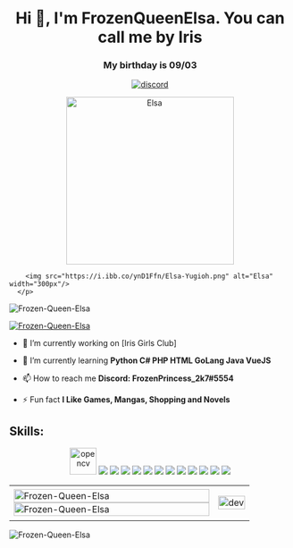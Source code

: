 <h1 align="center">Hi 👋, I'm FrozenQueenElsa. You can call me by Iris</h1>
<h3 align="center">My birthday is 09/03</h3>
<p align="center">
<a href="https://discord.com/users/900438533997731850"><img src="https://discord.c99.nl/widget/theme-3/900438533997731850.png" alt="discord" /></a> 
</p>
<p align="center"> 
        <img src="https://media1.giphy.com/media/42WdiWfCKp6xD9uUQ2/giphy.gif?cid=790b761110372aa7ecc416fa3dbee5d33fadc5fc090c1c69&rid=giphy.gif&ct=g" alt="Elsa" width="300px"/>

        <img src="https://i.ibb.co/ynD1Ffn/Elsa-Yugioh.png" alt="Elsa" width="300px"/>
      </p>
<p align="left"> <img src="https://komarev.com/ghpvc/?username=Frozen-Queen-Elsa&label=Profile%20views&color=0e75b6&style=flat" alt="Frozen-Queen-Elsa" /> </p>

<p align="left"> <a href="https://github.com/Frozen-Queen-Elsa/Elsa-Github-Tropy"><img src="https://github-profile-trophy.vercel.app/?username=Frozen-Queen-Elsa&theme=tokyonight&row=2&column=3&no-bg=true" alt="Frozen-Queen-Elsa" /></a> </p>

- 🔭 I’m currently working on [Iris Girls Club] 

- 🌱 I’m currently learning **Python C# PHP HTML GoLang Java VueJS** 

- 📫 How to reach me **Discord: FrozenPrincess_2k7#5554** 

- ⚡ Fun fact **I Like Games, Mangas, Shopping and Novels**


</p>

## Skills:
<p align="center">
  <img src="https://www.vectorlogo.zone/logos/opencv/opencv-icon.svg" alt="opencv" width="48" height="48"/> 
  <img src="https://img.icons8.com/color/48/000000/microsoft-sql-server.png"/>
  <img src="https://img.icons8.com/color/48/000000/mysql-logo.png"/>
  <img src="https://img.icons8.com/color/48/000000/mongodb.png"/>
  <img src="https://img.icons8.com/fluent/48/000000/matlab.png"/>
  <img src="https://img.icons8.com/color/48/000000/git.png"/>
  <img src="https://img.icons8.com/color/48/000000/github-2.png"/>
  <img src="https://img.icons8.com/color/48/000000/visual-studio-code-2019.png"/>
  <img src="https://img.icons8.com/color/48/000000/visual-studio-2019.png"/>
  <img src="https://img.icons8.com/dusk/48/000000/anaconda.png"/>
  <img src="https://img.icons8.com/fluent/48/000000/spyder-ide.png"/>
  <img src="https://img.icons8.com/color/48/000000/trello.png"/>
  <img src="https://img.icons8.com/color/48/000000/python.png"/>

</p>

<table style="width:100%;">
  <tr>
    <td>
      <img src="https://github-readme-stats.vercel.app/api/top-langs/?username=Frozen-Queen-Elsa&bg_color=FFFFFF00&text_color=179fa3&layout=compact&hide=CSS&langs_count=10&custom_title=Top%20ngôn%20ngữ%20được%20dùng" alt="Frozen-Queen-Elsa" width="100%"/>
      <img src="https://github-readme-stats.vercel.app/api?username=Frozen-Queen-Elsa&bg_color=FFFFFF00&text_color=179fa3&show_icons=true&count_private=true&include_all_commits=true&custom_title=Hoạt%20động%20trên%20Github" alt="Frozen-Queen-Elsa" width="100%"/>
    </td>
    <td>
      <p align="center"> 
        <img src="https://cdn.dribbble.com/users/1059583/screenshots/4171367/coding-freak.gif" alt="dev" width="100%"/>
      </p>
    </td>
  </tr>
</table>

<p ><img align="center" src="https://github-readme-streak-stats.herokuapp.com/?user=Frozen-Queen-Elsa&" alt="Frozen-Queen-Elsa" /></p>
